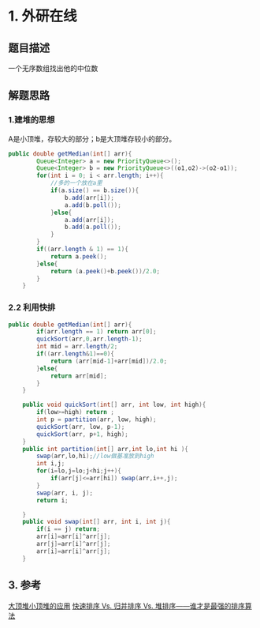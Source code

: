 # 1. 外研在线


## 题目描述

一个无序数组找出他的中位数

## 解题思路

### 1.建堆的思想
A是小顶堆，存较大的部分；b是大顶堆存较小的部分。

```java
public double getMedian(int[] arr){
        Queue<Integer> a = new PriorityQueue<>();
        Queue<Integer> b = new PriorityQueue<>((o1,o2)->(o2-o1));
        for(int i = 0; i < arr.length; i++){
            //多的一个放在a里
            if(a.size() == b.size()){
                b.add(arr[i]);
                a.add(b.poll());
            }else{
                a.add(arr[i]);
                b.add(a.poll());
            }
        }
        if((arr.length & 1) == 1){
            return a.peek();
        }else{
            return (a.peek()+b.peek())/2.0;
        }
    }

```
### 2.2 利用快排

```java
public double getMedian(int[] arr){
        if(arr.length == 1) return arr[0];
        quickSort(arr,0,arr.length-1);
        int mid = arr.length/2;
        if((arr.length&1)==0){
            return (arr[mid-1]+arr[mid])/2.0;
        }else{
            return arr[mid];
        }
    }

    public void quickSort(int[] arr, int low, int high){
        if(low>=high) return ;
        int p = partition(arr, low, high);
        quickSort(arr, low, p-1);
        quickSort(arr, p+1, high);
    }
    public int partition(int[] arr,int lo,int hi ){
        swap(arr,lo,hi);//low做基准放到high
        int i,j;
        for(i=lo,j=lo;j<hi;j++){
            if(arr[j]<=arr[hi]) swap(arr,i++,j);
        }
        swap(arr, i, j);
        return i;

    }
    public void swap(int[] arr, int i, int j){
        if(i == j) return;
        arr[i]=arr[i]^arr[j];
        arr[j]=arr[i]^arr[j];
        arr[i]=arr[i]^arr[j];
    }
```

## 3. 参考
[大顶堆小顶堆的应用](https://juejin.im/post/6844903869332324365)
[快速排序 Vs. 归并排序 Vs. 堆排序——谁才是最强的排序算法](https://blog.csdn.net/qq_39521554/article/details/79364718)




